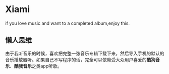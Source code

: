 # Xiami
if you love music and want to a completed album,enjoy this.

## 懒人思维
由于我听音乐的时候，喜欢把完整一张音乐专辑下载下来，然后导入手机的默认的音乐播放器听。如果自己不写程序的话，完全可以依赖受大众用户喜爱的**酷狗音乐**、**酷我音乐**之类app听歌。
